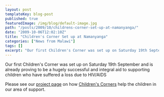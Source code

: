 ```yaml
---
layout: post
templateKey: blog-post
published: true
featuredImage: /img/blog/default-image.jpg
path: "/posts/2009/10/childrens-corner-set-up-at-namanyanga/"
date: "2009-10-06T12:02:10Z"
title: "Children's Corner Set up at Namanyanga"
categories: ["News from Malawi"]
tags: []
excerpt: "Our first Children's Corner was set up on Saturday 19th September and is already proving to be a hu..."
---
```


Our first Children's Corner was set up on Saturday 19th September and is already proving to be a hugely successful and integral aid to supporting children who have suffered a loss due to HIV/AIDS

Please see our [project page](/projects) on how [Children's Corners](/projects) help the children in our area of support.